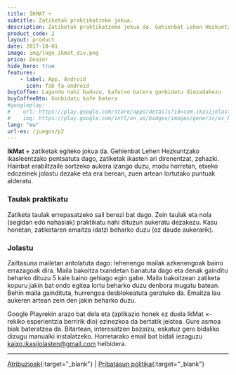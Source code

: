 ```yaml
---
title: IKMAT ÷
subtitle: Zatiketak praktikatzeko jokua.
description: Zatiketak praktikatzeko jokua da. Gehienbat Lehen Hezkuntzako ikasleentzako pentsatuta dago, zatiketak ikasten ari direnentzat, zehazki.
product_code: 2
layout: product
date: 2017-10-01
image: img/logo_ikmat_div.png
price: Doain!
hide_hero: true
features:
    - label: App. Android
      icon: fab fa-android
buyCoffee: Lagundu nahi baduzu, kafetxo batera gonbidatu diezadakezu
buyCoffeeBtn: Gonbidatu kafe batera
#googleplay: 
#    url: https://play.google.com/store/apps/details?id=com.ikasijolasten.ikmat.ikmatmult&amp;hl=es
#    img: https://play.google.com/intl/en_us/badges/images/generic/es_badge_web_generic.png
lang: "eu"
url-es: /juegos/p2
---
```

**IkMat ÷** zatiketak egiteko jokua da. Gehienbat Lehen Hezkuntzako ikasleentzako pentsatuta dago, zatiketak ikasten ari direnentzat, zehazki. Hainbat erabiltzaile sortzeko aukera izango duzu, modu horretan, etxeko edozeinek jolastu dezake eta era berean, zuen artean lortutako puntuak alderatu.

###  Taulak praktikatu
Zatiketa taulak errepasatzeko sail berezi bat dago. Zein taulak eta nola (segidan edo nahasiak) praktikatu nahi dituzun aukeratu dezakezu. Kasu honetan, zatiketaren emaitza idatzi beharko duzu (ez daude aukerarik).
### Jolastu 
Zailtasuna mailetan antolatuta dago: lehenengo mailak azkenengoak baino errazagoak dira. Maila bakoitza txandetan banatuta dago eta denak gainditu beharko dituzu 5 kale baino gehiago egin gabe. Maila bakoitzean zatiketa kopuru jakin bat ondo egitea lortu beharko duzu denbora mugatu batean. Behin maila gaindituta, hurrengoa desblokeatuta geratuko da. Emaitza lau aukeren artean zein den jakin beharko duzu.

Google Playrekin arazo bat dela eta (aplikazio honek ez duela IkMat ×-rekiko esperientzia berririk dio) ezinezkoa da bertatik jeistea.
Gure asmoa biak bateratzea da. Bitartean, interesatzen bazaizu, eskatuz gero bidaliko dizugu manualki instalatzeko. Horretarako email bat bidali iezaguzu kaixo.ikasijolasten@gmail.com helbidera.


<hr/>


[Atribuzioak](/jokuak/p2-atr){:target="_blank"} \| [Pribatasun politika](/jokuak/p2-pol){:target="_blank"}
